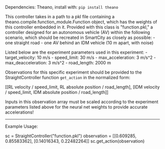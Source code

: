 Dependencies: Theano, install with: `pip install theano`

This controller takes in a path to a pkl file containing
a theano.compile.function_module.Function object, which has
the weights of this controller embedded in it. Provided with
this class is "function.pkl," a controller designed for an
autonomous vehicle (AV) within the following scenario, which
should be recreated in SmartCity as closely as possible:
    - one straight road
    - one AV behind an IDM vehicle (10 m apart, with noise)

Listed below are the experiment parameters used in this experiment: 
    - target_velocity: 10 m/s
    - speed_limit: 30 m/s
    - max_acceleration: 3 m/s^2
    - max_deacceleration: 3 m/s^2
    - road_length: 2000 m

Observations for this specific experiment should be provided to 
the StraightController function `get_action` in the normalized form: 

[[RL velocity / speed_limit, RL absolute position / road_length],
[IDM velocity / speed_limit, IDM absolute position / road_length]]

Inputs in this observation array must be scaled according to the
experiment parameters listed above for the neural net weights to 
provide accurate accelerations!


---------------------------------------------------------
Example Usage:

sc = StraightController("function.pkl")
observation = [[0.609285, 0.85583362],
               [0.14016343, 0.22482264]]
sc.get_action(observation)